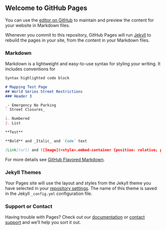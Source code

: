 ## Welcome to GitHub Pages

You can use the [editor on GitHub](https://github.com/aturner-SSE/InteractiveMapTest/edit/master/README.md) to maintain and preview the content for your website in Markdown files.

Whenever you commit to this repository, GitHub Pages will run [Jekyll](https://jekyllrb.com/) to rebuild the pages in your site, from the content in your Markdown files.

### Markdown

Markdown is a lightweight and easy-to-use syntax for styling your writing. It includes conventions for

```markdown
Syntax highlighted code block

# Mapping Test Page
## World Series Street Restrictions
### Header 3

_- Emergency No Parking
- Street Closures_

1. Numbered
2. List

**Test**

**Bold** and _Italic_ and `Code` text

[Link](url) and ![Image](<style>.embed-container {position: relative; padding-bottom: 100%; height: 0; max-width: 100%;} .embed-container iframe, .embed-container object, .embed-container iframe{position: absolute; top: 0; left: 0; width: 100%; height: 100%;} small{position: absolute; z-index: 40; bottom: 0; margin-bottom: -15px;}</style><div class="embed-container"><iframe width="600" height="600" frameborder="0" scrolling="no" marginheight="0" marginwidth="0" title="Interactive Test Map" src="//sschwartz.maps.arcgis.com/apps/Embed/index.html?webmap=e8a60286df234f2d864ac7cbc4ebeede&extent=-77.0256,38.8661,-76.9859,38.8845&zoom=true&previewImage=true&scale=true&details=true&legend=true&active_panel=details&disable_scroll=true&theme=light"></iframe></div>)
```

For more details see [GitHub Flavored Markdown](https://guides.github.com/features/mastering-markdown/).

### Jekyll Themes

Your Pages site will use the layout and styles from the Jekyll theme you have selected in your [repository settings](https://github.com/aturner-SSE/InteractiveMapTest/settings). The name of this theme is saved in the Jekyll `_config.yml` configuration file.

### Support or Contact

Having trouble with Pages? Check out our [documentation](https://help.github.com/categories/github-pages-basics/) or [contact support](https://github.com/contact) and we’ll help you sort it out.
